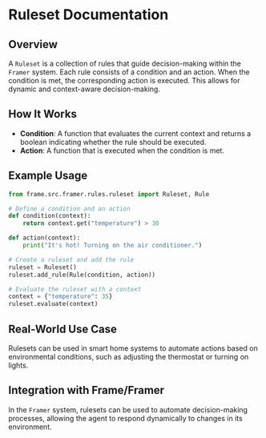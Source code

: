 # Ruleset Documentation

## Overview

A `Ruleset` is a collection of rules that guide decision-making within the `Framer` system. Each rule consists of a condition and an action. When the condition is met, the corresponding action is executed. This allows for dynamic and context-aware decision-making.

## How It Works

- **Condition**: A function that evaluates the current context and returns a boolean indicating whether the rule should be executed.
- **Action**: A function that is executed when the condition is met.

## Example Usage

```python
from frame.src.framer.rules.ruleset import Ruleset, Rule

# Define a condition and an action
def condition(context):
    return context.get("temperature") > 30

def action(context):
    print("It's hot! Turning on the air conditioner.")

# Create a ruleset and add the rule
ruleset = Ruleset()
ruleset.add_rule(Rule(condition, action))

# Evaluate the ruleset with a context
context = {"temperature": 35}
ruleset.evaluate(context)
```

## Real-World Use Case

Rulesets can be used in smart home systems to automate actions based on environmental conditions, such as adjusting the thermostat or turning on lights.

## Integration with Frame/Framer

In the `Framer` system, rulesets can be used to automate decision-making processes, allowing the agent to respond dynamically to changes in its environment.
